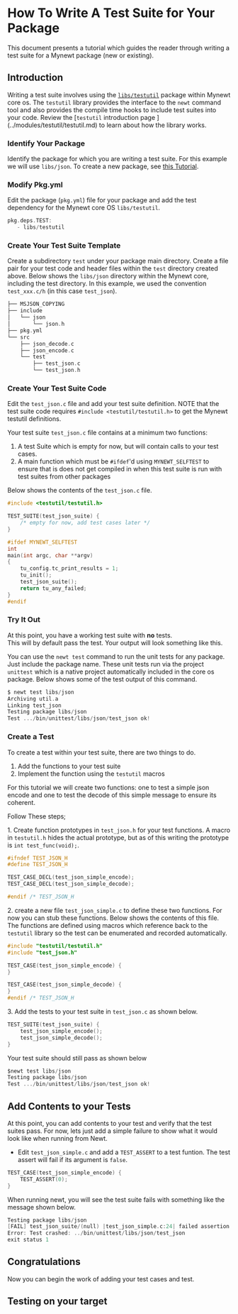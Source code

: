 # How To Write A Test Suite for Your Package

This document presents a tutorial which guides the reader through writing
a test suite for a Mynewt package (new or existing).

## Introduction

Writing a test suite involves using the [`libs/testutil`](../modules/testutil/testutil.md)
 package within Mynewt core os. The `testutil` library provides the interface to 
the `newt` command tool and also provides the compile time hooks to include
test suites into your code.  Review the 
[`testutil` introduction page ] (../modules/testutil/testutil.md)
to learn about how the library works.

### Identify Your Package

Identify the package for which you are writing a test suite.  For this example
we will use `libs/json`.  To create a new package, see [this Tutorial]().

### Modify Pkg.yml

Edit the package (`pkg.yml`) file for your package and add the test dependency
for the Mynewt core OS `libs/testutil`.

```c
pkg.deps.TEST:
   - libs/testutil
```

### Create Your Test Suite Template

Create a subdirectory `test` under your package main directory. 
Create a file pair for your test code and header files within the `test`
directory created above.  Below shows the `libs/json` directory within the 
Mynewt core, including the test directory. In this example, we used the 
convention `test_xxx.c/h` (in this case `test_json`).

```c
├── MSJSON_COPYING
├── include
│   └── json
│       └── json.h
├── pkg.yml
└── src
    ├── json_decode.c
    ├── json_encode.c
    └── test
        ├── test_json.c
        └── test_json.h
```

### Create Your Test Suite Code 

Edit the `test_json.c` file and add your test suite definition.  NOTE that 
the test suite code requires `#include <testutil/testutil.h>` to get the 
Mynewt testutil definitions.

Your test suite `test_json.c` file contains at a minimum two functions:

1. A test Suite which is empty for now, but will contain calls to your test
cases.  
2. A main function which must be `#ifdef`'d using `MYNEWT_SELFTEST` to ensure
that is does not get compiled in when this test suite is run with 
test suites from other packages 

Below shows the contents of the `test_json.c` file.

```c
#include <testutil/testutil.h>

TEST_SUITE(test_json_suite) {
    /* empty for now, add test cases later */
}

#ifdef MYNEWT_SELFTEST
int
main(int argc, char **argv)
{
    tu_config.tc_print_results = 1;
    tu_init();
    test_json_suite();
    return tu_any_failed;
}
#endif
```

### Try It Out

At this point, you have a working test suite with __no__ tests.  
This will by default pass the test.  Your output will look
something like this.

You can use the `newt test` command to run the unit tests for any package.  
Just include the package name.  These unit tests run via the project 
`unittest` which is a native project automatically included in the core
os package.  Below shows some of the test output of this command.

```c
$ newt test libs/json
Archiving util.a
Linking test_json
Testing package libs/json
Test .../bin/unittest/libs/json/test_json ok!
```
### Create a Test 

To create a test within your test suite, there are two things to do.

1. Add the functions to your test suite
2. Implement the function using the `testutil` macros

For this tutorial we will create two functions: one to test a simple json
encode and one to test the decode of this simple message to ensure its 
coherent.

Follow These steps;

1\. Create function prototypes in `test_json.h` for your test functions. 
A macro in `testutil.h` hides the actual prototype, but as of this writing
the prototype is `int test_func(void);`.  
   
```c
#ifndef TEST_JSON_H
#define TEST_JSON_H

TEST_CASE_DECL(test_json_simple_encode);
TEST_CASE_DECL(test_json_simple_decode);

#endif /* TEST_JSON_H 
```
2\. create a new file `test_json_simple.c` to define these two functions.  For
now you can stub these functions. Below shows the contents of this file. 
The functions are defined using macros which reference back to the 
`testutil` library so the test can be enumerated and recorded automatically.
```c
#include "testutil/testutil.h"
#include "test_json.h"

TEST_CASE(test_json_simple_encode) {
}

TEST_CASE(test_json_simple_decode) {
}
#endif /* TEST_JSON_H 
```
3\. Add the tests to your test suite in `test_json.c` as shown below.
```c
TEST_SUITE(test_json_suite) {
    test_json_simple_encode();
    test_json_simple_decode();
}
```

Your test suite should still pass as shown below

```c
$newt test libs/json
Testing package libs/json
Test .../bin/unittest/libs/json/test_json ok!
```

## Add Contents to your Tests

At this point, you can add contents to your test and verify that 
the test suites pass.  For now, lets just add a simple failure to show
what it would look like when running from Newt.

* Edit `test_json_simple.c` and add a `TEST_ASSERT` to a test funtion. The
test assert will fail if its argument is `false`.


```c
TEST_CASE(test_json_simple_encode) {
    TEST_ASSERT(0);
}
```

When running newt, you will see the test suite fails with something like
the message shown below.

```c
Testing package libs/json
[FAIL] test_json_suite/(null) |test_json_simple.c:24| failed assertion: 0
Error: Test crashed: ../bin/unittest/libs/json/test_json
exit status 1
```

## Congratulations

Now you can begin the work of adding your test cases and test.


## Testing on your target

